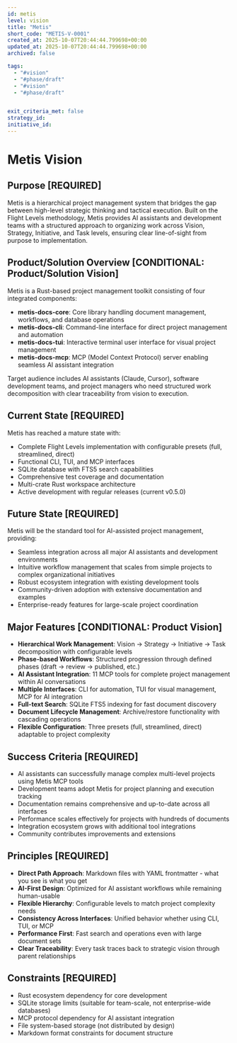 ```yaml
---
id: metis
level: vision
title: "Metis"
short_code: "METIS-V-0001"
created_at: 2025-10-07T20:44:44.799698+00:00
updated_at: 2025-10-07T20:44:44.799698+00:00
archived: false

tags:
  - "#vision"
  - "#phase/draft"
  - "#vision"
  - "#phase/draft"


exit_criteria_met: false
strategy_id: 
initiative_id:
---
```


# Metis Vision

## Purpose **[REQUIRED]**

Metis is a hierarchical project management system that bridges the gap between high-level strategic thinking and tactical execution. Built on the Flight Levels methodology, Metis provides AI assistants and development teams with a structured approach to organizing work across Vision, Strategy, Initiative, and Task levels, ensuring clear line-of-sight from purpose to implementation.

## Product/Solution Overview **[CONDITIONAL: Product/Solution Vision]**

Metis is a Rust-based project management toolkit consisting of four integrated components:
- **metis-docs-core**: Core library handling document management, workflows, and database operations
- **metis-docs-cli**: Command-line interface for direct project management and automation
- **metis-docs-tui**: Interactive terminal user interface for visual project management
- **metis-docs-mcp**: MCP (Model Context Protocol) server enabling seamless AI assistant integration

Target audience includes AI assistants (Claude, Cursor), software development teams, and project managers who need structured work decomposition with clear traceability from vision to execution.

## Current State **[REQUIRED]**

Metis has reached a mature state with:
- Complete Flight Levels implementation with configurable presets (full, streamlined, direct)
- Functional CLI, TUI, and MCP interfaces
- SQLite database with FTS5 search capabilities
- Comprehensive test coverage and documentation
- Multi-crate Rust workspace architecture
- Active development with regular releases (current v0.5.0)

## Future State **[REQUIRED]**

Metis will be the standard tool for AI-assisted project management, providing:
- Seamless integration across all major AI assistants and development environments
- Intuitive workflow management that scales from simple projects to complex organizational initiatives
- Robust ecosystem integration with existing development tools
- Community-driven adoption with extensive documentation and examples
- Enterprise-ready features for large-scale project coordination

## Major Features **[CONDITIONAL: Product Vision]**

- **Hierarchical Work Management**: Vision → Strategy → Initiative → Task decomposition with configurable levels
- **Phase-based Workflows**: Structured progression through defined phases (draft → review → published, etc.)
- **AI Assistant Integration**: 11 MCP tools for complete project management within AI conversations
- **Multiple Interfaces**: CLI for automation, TUI for visual management, MCP for AI integration
- **Full-text Search**: SQLite FTS5 indexing for fast document discovery
- **Document Lifecycle Management**: Archive/restore functionality with cascading operations
- **Flexible Configuration**: Three presets (full, streamlined, direct) adaptable to project complexity

## Success Criteria **[REQUIRED]**

- AI assistants can successfully manage complex multi-level projects using Metis MCP tools
- Development teams adopt Metis for project planning and execution tracking
- Documentation remains comprehensive and up-to-date across all interfaces
- Performance scales effectively for projects with hundreds of documents
- Integration ecosystem grows with additional tool integrations
- Community contributes improvements and extensions

## Principles **[REQUIRED]**

- **Direct Path Approach**: Markdown files with YAML frontmatter - what you see is what you get
- **AI-First Design**: Optimized for AI assistant workflows while remaining human-usable
- **Flexible Hierarchy**: Configurable levels to match project complexity needs
- **Consistency Across Interfaces**: Unified behavior whether using CLI, TUI, or MCP
- **Performance First**: Fast search and operations even with large document sets
- **Clear Traceability**: Every task traces back to strategic vision through parent relationships

## Constraints **[REQUIRED]**

- Rust ecosystem dependency for core development
- SQLite storage limits (suitable for team-scale, not enterprise-wide databases)
- MCP protocol dependency for AI assistant integration
- File system-based storage (not distributed by design)
- Markdown format constraints for document structure
